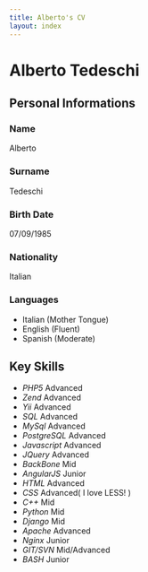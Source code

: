 ```yaml
---
title: Alberto's CV
layout: index
---
```


# Alberto Tedeschi #

## Personal Informations ##
### Name ###
Alberto
### Surname ###
Tedeschi
### Birth Date ###
07/09/1985 
### Nationality ###
Italian
### Languages ###
* Italian (Mother Tongue)
* English (Fluent)
* Spanish (Moderate)

## Key Skills ##
* _PHP5_ Advanced
* _Zend_ Advanced
* _Yii_ Advanced
* _SQL_ Advanced
* _MySql_ Advanced
* _PostgreSQL_ Advanced
* _Javascript_ Advanced
* _JQuery_ Advanced
* _BackBone_ Mid
* _AngularJS_ Junior
* _HTML_ Advanced
* _CSS_ Advanced( I love LESS! )
* _C++_ Mid
* _Python_ Mid
* _Django_ Mid
* _Apache_ Advanced
* _Nginx_ Junior
* _GIT/SVN_ Mid/Advanced
* _BASH_ Junior